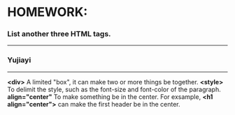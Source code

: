 # HOMEWORK:
### List another three HTML tags.
--------------
### Yujiayi
--------------
**&lt;div>**
A limited "box", it can make two or more things be together.
**&lt;style>**
To delimit the style, such as the font-size and font-color of the paragraph.
**align="center"**
To make something be in the center.
For exsample, **&lt;h1 align="center">** can make the first header be in the center.
